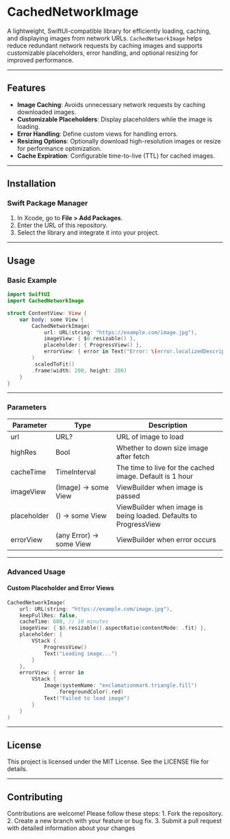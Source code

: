 # CachedNetworkImage

A lightweight, SwiftUI-compatible library for efficiently loading, caching, and displaying images from network URLs. `CachedNetworkImage` helps reduce redundant network requests by caching images and supports customizable placeholders, error handling, and optional resizing for improved performance.

---

## Features

- **Image Caching**: Avoids unnecessary network requests by caching downloaded images.
- **Customizable Placeholders**: Display placeholders while the image is loading.
- **Error Handling**: Define custom views for handling errors.
- **Resizing Options**: Optionally download high-resolution images or resize for performance optimization.
- **Cache Expiration**: Configurable time-to-live (TTL) for cached images.

---

## Installation

### Swift Package Manager

1. In Xcode, go to **File > Add Packages**.
2. Enter the URL of this repository.
3. Select the library and integrate it into your project.

---

## Usage

### Basic Example

```swift
import SwiftUI
import CachedNetworkImage

struct ContentView: View {
    var body: some View {
        CachedNetworkImage(
            url: URL(string: "https://example.com/image.jpg"),
            imageView: { $0.resizable() },
            placeholder: { ProgressView() },
            errorView: { error in Text("Error: \(error.localizedDescription)") }
        )
        .scaledToFit()
        .frame(width: 200, height: 200)
    }
}
```

---

### Parameters

|Parameter | Type | Description |
|----------|------|-------------|
|url       | URL? | URL of image to load |
|highRes   | Bool | Whether to down size image after fetch |
|cacheTime | TimeInterval | The time to live for the cached image. Default is 1 hour|
|imageView | (Image) -> some View | ViewBuilder when image is passed |
|placeholder | () -> some View | ViewBuilder when image is being loaded. Defaults to ProgressView |
|errorView | (any Error) -> some View | ViewBuilder when error occurs |

---

### Advanced Usage

#### Custom Placeholder and Error Views
```swift
CachedNetworkImage(
    url: URL(string: "https://example.com/image.jpg"),
    keepFullRes: false,
    cacheTime: 600, // 10 minutes
    imageView: { $0.resizable().aspectRatio(contentMode: .fit) },
    placeholder: {
        VStack {
            ProgressView()
            Text("Loading image...")
        }
    },
    errorView: { error in
        VStack {
            Image(systemName: "exclamationmark.triangle.fill")
                .foregroundColor(.red)
            Text("Failed to load image")
        }
    }
)
```

---

## License

This project is licensed under the MIT License. See the LICENSE file for details.

---

## Contributing

Contributions are welcome! Please follow these steps:
	1.	Fork the repository.
	2.	Create a new branch with your feature or bug fix.
	3.	Submit a pull request with detailed information about your changes
